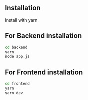 
## Installation

Install  with yarn

## For Backend installation

```bash
cd backend
yarn
node app.js
```

## For Frontend installation

```bash
cd frontend
yarn 
yarn dev
```